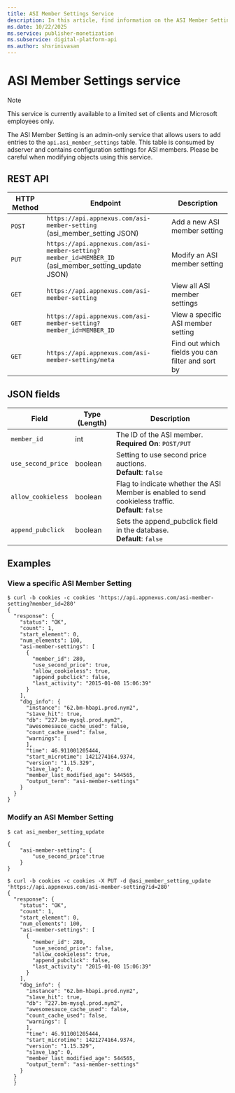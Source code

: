 ```yaml
---
title: ASI Member Settings Service
description: In this article, find information on the ASI Member Setting service and the fields associated with it.
ms.date: 10/22/2025
ms.service: publisher-monetization
ms.subservice: digital-platform-api
ms.author: shsrinivasan
---
```


# ASI Member Settings service

> [!NOTE]
> This service is currently available to a limited set of clients and Microsoft employees only.

The ASI Member Setting is an admin-only service that allows users to add entries to the `api.asi_member_settings` table. This table is consumed by adserver and contains configuration settings for ASI members. Please be careful when modifying objects using this service.

## REST API

| HTTP Method | Endpoint | Description |
|---|---|---|
| `POST` | `https://api.appnexus.com/asi-member-setting` <br> (asi_member_setting JSON) | Add a new ASI member setting |
| `PUT` | `https://api.appnexus.com/asi-member-setting?member_id=MEMBER_ID` <br> (asi_member_setting_update JSON) | Modify an ASI member setting |
| `GET` | `https://api.appnexus.com/asi-member-setting` | View all ASI member settings |
| `GET` | `https://api.appnexus.com/asi-member-setting?member_id=MEMBER_ID` | View a specific ASI member setting |
| `GET` | `https://api.appnexus.com/asi-member-setting/meta` | Find out which fields you can filter and sort by |

## JSON fields

| Field | Type (Length) | Description |
|---|---|---|
| `member_id` | int | The ID of the ASI member. <br> **Required On**: `POST/PUT` |
| `use_second_price` | boolean | Setting to use second price auctions. <br> **Default**: `false` |
| `allow_cookieless` | boolean | Flag to indicate whether the ASI Member is enabled to send cookieless traffic. <br> **Default**: `false` |
| `append_pubclick` | boolean | Sets the append_pubclick field in the database. <br> **Default**: `false` |

## Examples

### View a specific ASI Member Setting

```
$ curl -b cookies -c cookies 'https://api.appnexus.com/asi-member-setting?member_id=280'
{
  "response": {
    "status": "OK",
    "count": 1,
    "start_element": 0,
    "num_elements": 100,
    "asi-member-settings": [
      {
        "member_id": 280,
        "use_second_price": true,
        "allow_cookieless": true,
        "append_pubclick": false,
        "last_activity": "2015-01-08 15:06:39"
      }
    ],
    "dbg_info": {
      "instance": "62.bm-hbapi.prod.nym2",
      "s1ave_hit": true,
      "db": "227.bm-mysql.prod.nym2",
      "awesomesauce_cache_used": false,
      "count_cache_used": false,
      "warnings": [
      ],
      "time": 46.911001205444,
      "start_microtime": 1421274164.9374,
      "version": "1.15.329",
      "s1ave_lag": 0,
      "member_last_modified_age": 544565,
      "output_term": "asi-member-settings"
    }
  }
}
```

### Modify an ASI Member Setting

```
$ cat asi_member_setting_update

{
    "asi-member-setting": {
        "use_second_price":true
    }
}
```

```
$ curl -b cookies -c cookies -X PUT -d @asi_member_setting_update 'https://api.appnexus.com/asi-member-setting?id=280'
{
  "response": {
    "status": "OK",
    "count": 1,
    "start_element": 0,
    "num_elements": 100,
    "asi-member-settings": [
      {
        "member_id": 280,
        "use_second_price": false,
        "allow_cookieless": true,
        "append_pubclick": false,
        "last_activity": "2015-01-08 15:06:39"
      }
    ],
    "dbg_info": {
      "instance": "62.bm-hbapi.prod.nym2",
      "s1ave_hit": true,
      "db": "227.bm-mysql.prod.nym2",
      "awesomesauce_cache_used": false,
      "count_cache_used": false,
      "warnings": [
      ],
      "time": 46.911001205444,
      "start_microtime": 1421274164.9374,
      "version": "1.15.329",
      "s1ave_lag": 0,
      "member_last_modified_age": 544565,
      "output_term": "asi-member-settings"
    }
  }
  }
```
